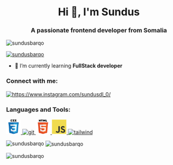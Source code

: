 <h1 align="center">Hi 👋, I'm Sundus</h1>
<h3 align="center">A passionate frontend developer from Somalia</h3>

<p align="left"> <img src="https://komarev.com/ghpvc/?username=sundusbarqo&label=Profile%20views&color=0e75b6&style=flat" alt="sundusbarqo" /> </p>

<p align="left"> <a href="https://github.com/ryo-ma/github-profile-trophy"><img src="https://github-profile-trophy.vercel.app/?username=sundusbarqo" alt="sundusbarqo" /></a> </p>

- 🌱 I’m currently learning **FullStack developer**

<h3 align="left">Connect with me:</h3>
<p align="left">
<a href="https://instagram.com/https://www.instagram.com/sundusdl_0/" target="blank"><img align="center" src="https://raw.githubusercontent.com/rahuldkjain/github-profile-readme-generator/master/src/images/icons/Social/instagram.svg" alt="https://www.instagram.com/sundusdl_0/" height="30" width="40" /></a>
</p>

<h3 align="left">Languages and Tools:</h3>
<p align="left"> <a href="https://www.w3schools.com/css/" target="_blank" rel="noreferrer"> <img src="https://raw.githubusercontent.com/devicons/devicon/master/icons/css3/css3-original-wordmark.svg" alt="css3" width="40" height="40"/> </a> <a href="https://git-scm.com/" target="_blank" rel="noreferrer"> <img src="https://www.vectorlogo.zone/logos/git-scm/git-scm-icon.svg" alt="git" width="40" height="40"/> </a> <a href="https://www.w3.org/html/" target="_blank" rel="noreferrer"> <img src="https://raw.githubusercontent.com/devicons/devicon/master/icons/html5/html5-original-wordmark.svg" alt="html5" width="40" height="40"/> </a> <a href="https://developer.mozilla.org/en-US/docs/Web/JavaScript" target="_blank" rel="noreferrer"> <img src="https://raw.githubusercontent.com/devicons/devicon/master/icons/javascript/javascript-original.svg" alt="javascript" width="40" height="40"/> </a> <a href="https://tailwindcss.com/" target="_blank" rel="noreferrer"> <img src="https://www.vectorlogo.zone/logos/tailwindcss/tailwindcss-icon.svg" alt="tailwind" width="40" height="40"/> </a> </p>

<p><img align="left" src="https://github-readme-stats.vercel.app/api/top-langs?username=sundusbarqo&show_icons=true&locale=en&layout=compact" alt="sundusbarqo" /></p>

<p>&nbsp;<img align="center" src="https://github-readme-stats.vercel.app/api?username=sundusbarqo&show_icons=true&locale=en" alt="sundusbarqo" /></p>

<p><img align="center" src="https://github-readme-streak-stats.herokuapp.com/?user=sundusbarqo&" alt="sundusbarqo" /></p>

